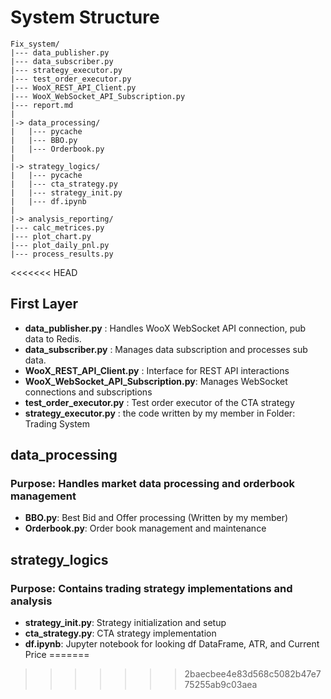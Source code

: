 # System Structure
```
Fix_system/
|--- data_publisher.py
|--- data_subscriber.py
|--- strategy_executor.py
|--- test_order_executor.py
|--- WooX_REST_API_Client.py
|--- WooX_WebSocket_API_Subscription.py
|--- report.md
|
|-> data_processing/
|   |--- pycache
|   |--- BBO.py
|   |--- Orderbook.py
|
|-> strategy_logics/
|   |--- pycache
|   |--- cta_strategy.py
|   |--- strategy_init.py
|   |--- df.ipynb
|
|-> analysis_reporting/
|--- calc_metrices.py
|--- plot_chart.py
|--- plot_daily_pnl.py
|--- process_results.py
``` 
<<<<<<< HEAD
## First Layer
* **data_publisher.py** : Handles WooX WebSocket API connection, pub data to Redis.
* **data_subscriber.py** : Manages data subscription and processes sub data.
* **WooX_REST_API_Client.py** : Interface for REST API interactions
* **WooX_WebSocket_API_Subscription.py**: Manages WebSocket connections and subscriptions
* **test_order_executor.py** : Test order executor of the CTA strategy
* **strategy_executor.py** : the code written by my member in Folder: Trading System

## data_processing
### Purpose: Handles market data processing and orderbook management
* **BBO.py**: Best Bid and Offer processing (Written by my member)
* **Orderbook.py**: Order book management and maintenance

## strategy_logics
### Purpose: Contains trading strategy implementations and analysis
* **strategy_init.py**: Strategy initialization and setup
* **cta_strategy.py**: CTA strategy implementation
* **df.ipynb**: Jupyter notebook for looking df DataFrame, ATR, and Current Price
=======
>>>>>>> 2baecbee4e83d568c5082b47e775255ab9c03aea
